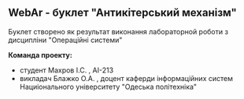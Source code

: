 ## WebAr - буклет "Антикітерський механізм"
Буклет створено як результат виконання лабораторной роботи з дисциплiни 
"Операцiйнi системи"

**Команда проекту:**
+ студент Махров I.C. , AI-213
+ викладач Блажко О.А. , доцент каферди iнформацiйних систем Нациiонального унiверситету "Одеська полiтехнiка"
